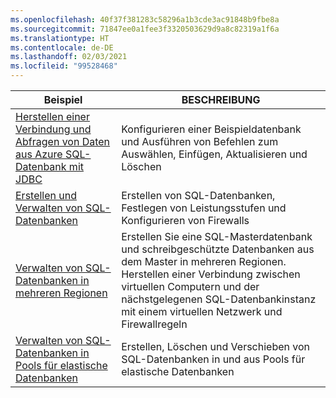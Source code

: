 ```yaml
---
ms.openlocfilehash: 40f37f381283c58296a1b3cde3ac91848b9fbe8a
ms.sourcegitcommit: 71847ee0a1fee3f3320503629d9a8c82319a1f6a
ms.translationtype: HT
ms.contentlocale: de-DE
ms.lasthandoff: 02/03/2021
ms.locfileid: "99528468"
---
```

|Beispiel   |BESCHREIBUNG  |
|---------|---------|
| [Herstellen einer Verbindung und Abfragen von Daten aus Azure SQL-Datenbank mit JDBC][4] | Konfigurieren einer Beispieldatenbank und Ausführen von Befehlen zum Auswählen, Einfügen, Aktualisieren und Löschen |
| [Erstellen und Verwalten von SQL-Datenbanken][1] | Erstellen von SQL-Datenbanken, Festlegen von Leistungsstufen und Konfigurieren von Firewalls|
| [Verwalten von SQL-Datenbanken in mehreren Regionen][2] | Erstellen Sie eine SQL-Masterdatenbank und schreibgeschützte Datenbanken aus dem Master in mehreren Regionen. Herstellen einer Verbindung zwischen virtuellen Computern und der nächstgelegenen SQL-Datenbankinstanz mit einem virtuellen Netzwerk und Firewallregeln | 
| [Verwalten von SQL-Datenbanken in Pools für elastische Datenbanken][3] | Erstellen, Löschen und Verschieben von SQL-Datenbanken in und aus Pools für elastische Datenbanken | 

[1]: https://github.com/Azure-Samples/sql-database-java-manage-db/
[2]: https://github.com/Azure-Samples/sql-database-java-manage-sql-databases-across-regions
[3]: ../index.yml
[4]: /azure/sql-database/sql-database-connect-query-java
